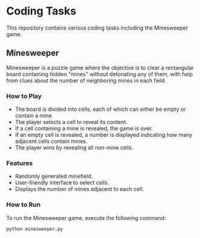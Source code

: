 # Coding Tasks

This repository contains various coding tasks including the Minesweeper game.

## Minesweeper

Minesweeper is a puzzle game where the objective is to clear a rectangular board containing hidden 
"mines" without detonating any of them, 
with help from clues about the number of neighboring mines in each field.

### How to Play

- The board is divided into cells, each of which can either be empty or contain a mine.
- The player selects a cell to reveal its content.
- If a cell containing a mine is revealed, the game is over.
- If an empty cell is revealed, a number is displayed indicating how many adjacent cells contain mines.
- The player wins by revealing all non-mine cells.

### Features

- Randomly generated minefield.
- User-friendly interface to select cells.
- Displays the number of mines adjacent to each cell.

### How to Run

To run the Minesweeper game, execute the following command:

```sh
python minesweeper.py
